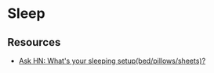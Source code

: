 # Sleep

## Resources

- [Ask HN: What's your sleeping setup(bed/pillows/sheets)?](https://news.ycombinator.com/item?id=27327050)


